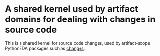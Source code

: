 # A shared kernel used by artifact domains for dealing with changes in source code

This is a shared kernel for source code changes, used by artifact-scope PythonEDA packages such as  [changes](https://github.com/pythoneda-artifact/changes "changes repository").
